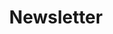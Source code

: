 ---
permalink: /newsletter/
image: /assets/images/thumbnails/2-newsletter.png
title: Newsletter
hero:
  hero_type: email
  heading: Over 35,000 men and women subscribe to my weekly emails about self-growth.
  text_markdown: |
    Join a community of over 35,000 men and women who receive my weekly newsletter about mental, physical, emotional, and financial self-improvement.

    You'll get:

    - Exclusive content that will never be published anywhere else
    - Free downloads and discounts when I release new books and resources
    - A weekly boost of motivation and mental tools to realize your potential
page_blocks:
    - _id: block_benefits
      heading: "Sign up and receive:"
      benefit_items:
        - heading: Stimulating ideas
          text: Unfiltered takes on life, death, society, and relationships...
        - heading: Actionable advice
          text: ... With practical implications for how to carry yourself in the world...
        - heading: VIP access
          text: ... And exclusive, discounted access to new books and courses.
    - _id: block_logos
---